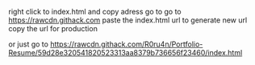 right click to index.html and copy adress
go to go to https://rawcdn.githack.com
paste the index.html url to generate new url
copy the url for production

or just go to https://rawcdn.githack.com/R0ru4n/Portfolio-Resume/59d28e320541820523313aa8379b736656f23460/index.html
